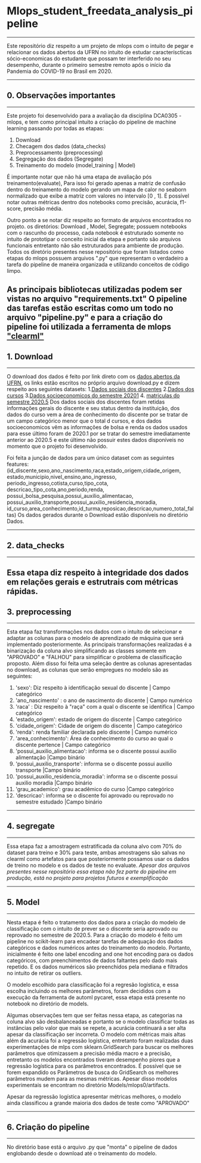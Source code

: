 # Mlops_student_freedata_analysis_pipeline
---
 Este repositório diz respeito a um projeto de mlops com o intuito de pegar e 
 relacionar os dados abertos da UFRN no intuito de estudar caracteríscticas sócio-economicas 
 do estudante que possam ter interferido no seu desempenho, durante o primeiro semestre remoto 
 após o início da Pandemia do COVID-19 no Brasil em 2020.
 
 ---
 ## 0. Observações importantes
 ---
 Este projeto foi desenvolvido para a avaliação da disciplina DCA0305 - mlops, e tem como principal 
 intuito a criação do pipeline de machine learning passando por todas as etapas:
  1. Download
  2. Checagem dos dados (data_checks)
  3. Preprocessamento (preprocessing)
  4. Segregação dos dados (Segregate)
  5. Treinamento do modelo (model_training | Model)
  
  É importante notar que não há uma etapa de avaliação pós treinamento(evaluate), Para isso foi gerado apenas a 
  matriz de confusão dentro do treinamento do modelo gerando um mapa de calor no seaborn normalizado que
  exibe a matriz com valores no intervalo [0 , 1]. É possível notar outras métricas dentro dos notebooks
  como precisão, acurácia, f1-score, precisão média. 
  
  Outro ponto a se notar diz respeito ao formato de arquivos encontrados no projeto. os diretórios: Download , 
  Model, Segregate; possuem notebooks com o rascunho do processo, cada notebook é estruturado somente no intuito 
  de prototipar o conceito inicial da etapa e portanto são arquivos funcionais entretanto não são estruturados para
  ambiente de produção. Todos os diretório presentes nesse repositório que foram listados como etapas do mlops possuem 
  arquivos ".py" que representam o verdadeiro a tarefa do pipeline de maneira organizada e utilizando conceitos de 
  código limpo. 
  
  As principais bibliotecas utilizadas podem ser vistas no arquivo "requirements.txt"
  O pipeline das tarefas estão escritas como um todo no arquivo "pipeline.py" e para a criação do pipeline foi utilizada
  a ferramenta de mlops ["clearml"](https://clear.ml/) 
  ---
 
 ## 1. Download
 ---
 O download dos dados é feito por link direto com os [dados abertos da UFRN](https://dados.ufrn.br/), os links estão escritos
 no próprio arquivo download.py e dizem respeito aos seguintes datasets:
  1.[Dados sociais dos discentes]('https://dados.ufrn.br/dataset/80b1a8e9-2e40-4c6c-97ea-d595a3c8b8f5/resource/0e287fe5-badb-4b34-b1bf-8815db5dfbeb/download/d')
  2.[Dados dos cursos]('https://dados.ufrn.br/dataset/02526b96-cf40-4507-90b0-3afe5ddd53e7/resource/a10bc434-9a2d-491a-ae8c-41cf643c35bc/download/cursos-de-graduacao.csv')
  3.[Dados socioeconomicos do semestre 20201]('https://dados.ufrn.br/dataset/8e0cb3ac-b6fa-48ef-a1ee-f2df0b893b72/resource/a947133d-ad21-4907-af12-8f0a91135af4/download/dados-socio-economicos-discentes-2019.2.csv')
  4. [matriculas do semestre 2020.5]('https://dados.ufrn.br/dataset/c8650d55-3c5a-4787-a126-d28a4ef902a6/resource/54683a60-b998-4933-a4ee-a6331eba8826/download/matricula-componente-20205.csv')
  Dos dados sociais dos discentes foram retidas informações gerais do discente e seu status dentro da instituição, dos dados 
  do curso vem a área de conhecimento do discente por se tratar de um campo categórico menor que o total d cursos, e dos dados 
  socioeconomicos vêm as informações de bolsa e renda os dados usados para esse último foram de 2020.1 por se tratar do semestre 
  imediatamente anterior ao 2020.5 e este último não possuir estes dados disponíveis no momento que o projeto foi desenvolvido.
  
  Foi feita a junção de dados para um único dataset com as seguintes features:
(id_discente,sexo,ano_nascimento,raca,estado_origem,cidade_origem,
estado,municipio,nivel_ensino,ano_ingresso,
periodo_ingresso,cotista,curso,tipo_cota,
descricao_tipo_cota,ano,periodo,renda,
possui_bolsa_pesquisa,possui_auxilio_alimentacao,
possui_auxilio_transporte,possui_auxilio_residencia_moradia,
id_curso,area_conhecimento,id_turma,reposicao,descricao,numero_total_faltas)
Os dados gerados durante o Download estão disponíveis no diretório Dados.

---
## 2. data_checks
---
Essa etapa diz respeito à integridade dos dados em relações gerais e estrutrais com métricas rápidas.
---

## 3. preprocessing
---
Esta etapa faz transformações nos dados com o intuíto de selecionar e adaptar as colunas para o modelo
de aprendizado de máquina que será implementado posteriormente. As principais transformações realizadas 
é a binarização da coluna alvo simplificando as classes somente em "APROVADO" e "FALHOU" para simplificar
o problema de classificação proposto. Além disso foi feita uma seleção dentre as colunas apresentadas no 
download, as colunas que serão empregues no modelo são as seguintes:
  1. 'sexo': Diz respeito à identificação sexual do discente | Campo categórico 
  2. 'ano_nascimento' : o ano de nascimento do discente | Campo numérico 
  3. 'raca' : Diz respeito à "raça" com a qual o discente se identifica | Campo categórico
  4. 'estado_origem': estado de origem do discente | Campo categórico
  5. 'cidade_origem': Cidade de origem do discente | Campo categórico
  6. 'renda': renda familiar declarada pelo discente | Campo numérico
  7. 'area_conhecimento': Área de conhecimento do curso ao qual o discente pertence | Campo categórico 
  8. 'possui_auxilio_alimentacao': informa se o discente possui auxilio alimentação |Campo binário  
  9. 'possui_auxilio_transporte': informa se o discente possui auxilio transporte |Campo binário
  10. 'possui_auxilio_residencia_moradia': informa se o discente possui auxilio moradia |Campo binário
  11. 'grau_academico': grau acadêmico do curso |Campo categórico
  12. 'descricao': informa se o discente foi aprovado ou reprovado no semestre estudado |Campo binário

---
## 4. segregate
---
Essa etapa faz a amostragem estratificada da coluna alvo com 70% do dataset para treino e 30% para teste, 
ambas amostragens são salvas no clearml como artefatos para que posteriormente possamos usar os dados de 
treino no modelo e os dados de teste no evaluate.
*Apesar dos arquivos presentes nesse repositório essa etapa não fez parte do pipeline em produção, está no
projeto para projetos futuros e exemplificação*

---
## 5. Model
---
Nesta etapa é feito o tratamento dos dados para a criação do modelo de classificação com o intuito de prever se 
o discente seria aprovado ou reprovado no semestre de 2020.5. Para a criação do modelo é feito um pipeline no 
scikit-learn para encadear tarefas de adequação dos dados categóricos e dados numéricos antes do treinamento do modelo.
Portanto, inicialmente é feito one label encoding and one hot encoding para os dados categóricos, com preenchimentos de 
dados faltantes pelo dado mais repetido. E os dados numéricos são preenchidos pela mediana e filtrados no intuito de retirar 
os outliers.

O modelo escolhido para classificação foi a regresão logística, e essa escolha incluindo os melhores parâmetros, foram 
decididos com a execução da ferramenta de automl pycaret, essa etapa está presente no notebook no diretório de models. 

Algumas observações tem que ser feitas nessa etapa, as categorias na coluna alvo são desbalanceadas e portanto se o modelo
classificar todas as instâncias pelo valor que mais se repete, a acurácia continuará a ser alta apesar da classificação ser 
incorreta. O modelo com métricas mais altas além da acurácia foi a regressão logística, entretanto foram realizadas duas 
experimentações de mlps com sklearn.GridSearch para buscar os melhores parâmetros que otimizassem a precisão média macro 
e a precisão, entretanto os modelos encontrados tiveram desempenho piores que a regressão logística para os parâmetros encontrados.
É possível que se forem expandido os Parâmetros de busca do GridSearch os melhores parâmetros mudem para as mesmas métricas.
Apesar disso modelos experimentais se encontram no diretório Models/mlops0/artifacts.

Apesar da regressão logística apresentar métricas melhores, o modelo ainda classificou a grande maioria dos dados de teste como "APROVADO"

---
## 6. Criação do pipeline
---
No diretório base está o arquivo .py que "monta" o pipeline de dados englobando desde o download até o treinamento do modelo.
